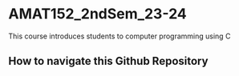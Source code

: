 # AMAT152_2ndSem_23-24
This course introduces students to computer programming using C

## How to navigate this Github Repository
